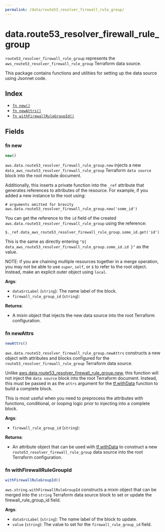 ```yaml
---
permalink: /data/route53_resolver_firewall_rule_group/
---
```


# data.route53_resolver_firewall_rule_group

`route53_resolver_firewall_rule_group` represents the `aws_route53_resolver_firewall_rule_group` Terraform data source.



This package contains functions and utilities for setting up the data source using Jsonnet code.


## Index

* [`fn new()`](#fn-new)
* [`fn newAttrs()`](#fn-newattrs)
* [`fn withFirewallRuleGroupId()`](#fn-withfirewallrulegroupid)

## Fields

### fn new

```ts
new()
```


`aws.data.route53_resolver_firewall_rule_group.new` injects a new `data_aws_route53_resolver_firewall_rule_group` Terraform `data source`
block into the root module document.

Additionally, this inserts a private function into the `_ref` attribute that generates references to attributes of the
resource. For example, if you added a new instance to the root using:

    # arguments omitted for brevity
    aws.data.route53_resolver_firewall_rule_group.new('some_id')

You can get the reference to the `id` field of the created `aws.data.route53_resolver_firewall_rule_group` using the reference:

    $._ref.data_aws_route53_resolver_firewall_rule_group.some_id.get('id')

This is the same as directly entering `"${ data_aws_route53_resolver_firewall_rule_group.some_id.id }"` as the value.

NOTE: if you are chaining multiple resources together in a merge operation, you may not be able to use `super`, `self`,
or `$` to refer to the root object. Instead, make an explicit outer object using `local`.

**Args**:
  - `dataSrcLabel` (`string`): The name label of the block.
  - `firewall_rule_group_id` (`string`): 

**Returns**:
- A mixin object that injects the new data source into the root Terraform configuration.


### fn newAttrs

```ts
newAttrs()
```


`aws.data.route53_resolver_firewall_rule_group.newAttrs` constructs a new object with attributes and blocks configured for the `route53_resolver_firewall_rule_group`
Terraform data source.

Unlike [aws.data.route53_resolver_firewall_rule_group.new](#fn-route53_resolver_firewall_rule_groupnew), this function will not inject the `data source`
block into the root Terraform document. Instead, this must be passed in as the `attrs` argument for the
[tf.withData](https://github.com/tf-libsonnet/core/tree/main/docs#fn-withdata) function to build a complete block.

This is most useful when you need to preprocess the attributes with functions, conditional, or looping logic prior to
injecting into a complete block.

**Args**:
  - `firewall_rule_group_id` (`string`): 

**Returns**:
  - An attribute object that can be used with [tf.withData](https://github.com/tf-libsonnet/core/tree/main/docs#fn-withdata) to construct a new `route53_resolver_firewall_rule_group` data source into the root Terraform configuration.


### fn withFirewallRuleGroupId

```ts
withFirewallRuleGroupId()
```

`aws.string.withFirewallRuleGroupId` constructs a mixin object that can be merged into the `string`
Terraform data source block to set or update the firewall_rule_group_id field.



**Args**:
  - `dataSrcLabel` (`string`): The name label of the block to update.
  - `value` (`string`): The value to set for the `firewall_rule_group_id` field.
